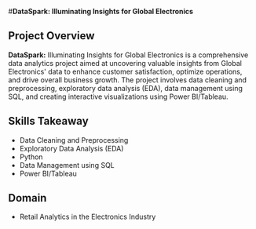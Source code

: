 #**DataSpark: Illuminating Insights for Global Electronics**
## Project Overview
**DataSpark:** 
Illuminating Insights for Global Electronics is a comprehensive data analytics project aimed at uncovering valuable insights from Global Electronics' data to enhance customer satisfaction, optimize operations, and drive overall business growth. The project involves data cleaning and preprocessing, exploratory data analysis (EDA), data management using SQL, and creating interactive visualizations using Power BI/Tableau.

## **Skills Takeaway**
- Data Cleaning and Preprocessing
- Exploratory Data Analysis (EDA)
- Python
- Data Management using SQL
- Power BI/Tableau
## **Domain**
- Retail Analytics in the Electronics Industry
